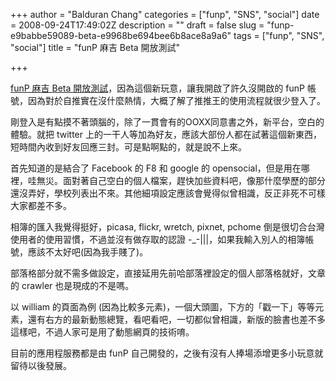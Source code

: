 +++
author = "Balduran Chang"
categories = ["funp", "SNS", "social"]
date = 2008-09-24T17:49:02Z
description = ""
draft = false
slug = "funp-e9babbe59089-beta-e9968be694bee6b8ace8a9a6"
tags = ["funp", "SNS", "social"]
title = "funP 麻吉 Beta 開放測試"

+++


[funP 麻吉 Beta 開放測試](http://pushfun.blogspot.com/2008/09/funp-beta.html)，因為這個新玩意，讓我開啟了許久沒開啟的 funP 帳號，因為對於自推實在沒什麼熱情，大概了解了推推王的使用流程就很少登入了。

剛登入是有點摸不著頭腦的，除了一貫會有的OOXX同意書之外，新平台，空白的體驗。就把 twitter 上的一干人等加為好友，應該大部份人都在試著這個新東西，短時間內收到好友回應三封。可是點啊點的，就是說不上來。

首先知道的是結合了 Facebook 的 F8 和 google 的 opensocial，但是用在哪裡，哇無災。面對著自己空白的個人檔案，趕快加些資料吧，像那什麼學歷的部分還沒弄好，學校列表出不來。其他細項設定應該會覺得似曾相識，反正非死不可樣大家都差不多。

相簿的匯入我覺得挺好，picasa, flickr, wretch, pixnet, pchome 倒是很切合台灣使用者的使用習慣，不過並沒有做存取的認證 -_-|||，如果我輸入別人的相簿帳號，應該不太好吧(因為我手賤了)。

部落格部分就不需多做設定，直接延用先前哈部落裡設定的個人部落格就好，文章的 crawler 也是現成的不是嗎。

以 william 的頁面為例 (因為比較多元素)，一個大頭圖，下方的「戳一下」等等元素，還有右方的最新動態總覽，看吧看吧，一切都似曾相識，新版的臉書也差不多這樣吧，不過人家可是用了動態網頁的技術唷。

目前的應用程服務都是由 funP 自己開發的，之後有沒有人捧場添增更多小玩意就留待以後發展。

